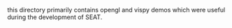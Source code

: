 this directory primarily contains opengl and vispy demos which were useful during the development of SEAT.
